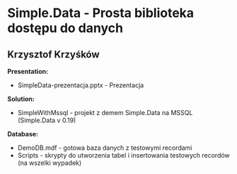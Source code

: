 ﻿# Simple.Data - Prosta biblioteka dostępu do danych
## Krzysztof Krzyśków

**Presentation:**
* SimpleData-prezentacja.pptx - Prezentacja

**Solution:**
* SimpleWithMssql - projekt z demem Simple.Data na MSSQL (Simple.Data v 0.19)

**Database:**
* DemoDB.mdf - gotowa baza danych z testowymi recordami
* Scripts - skrypty do utworzenia tabel i insertowania testowych recordów (na wszelki wypadek)
